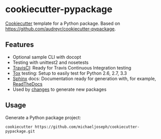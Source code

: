 # cookiecutter-pypackage

[Cookiecutter](http://cookiecutter.rtfd.org) template for a Python package.
Based on <https://github.com/audreyr/cookiecutter-pypackage>.

## Features
- Optional sample CLI with docopt
- Testing with unittest2 and nosetests
- [TravisCI](http://travis-ci.org/): Ready for Travis Continuous Integration testing
- [Tox](http://testrun.org/tox/) testing: Setup to easily test for
  Python 2.6, 2.7, 3.3
- [Sphinx](http://sphinx-doc.org/) docs: Documentation ready for
  generation with, for example, [ReadTheDocs](https://readthedocs.org/)
- Used by [changes](http://changes.rtfd.org) to generate new packages

## Usage

Generate a Python package project:

    cookiecutter https://github.com/michaeljoseph/cookiecutter-pypackage.git
